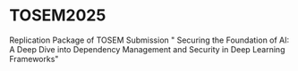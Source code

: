 # TOSEM2025
Replication Package of TOSEM Submission " Securing the Foundation of AI: A Deep Dive into Dependency Management and Security in Deep Learning Frameworks"
